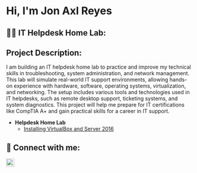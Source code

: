 <h1>Hi, I'm Jon Axl Reyes </h1>

<h2>👨‍💻 IT Helpdesk Home Lab:</h2>

<h2>Project Description:</h2>


I am building an IT helpdesk home lab to practice and improve my technical skills in troubleshooting, system administration, and network management. This lab will simulate real-world IT support environments, allowing hands-on experience with hardware, software, operating systems, virtualization, and networking. The setup includes various tools and technologies used in IT helpdesks, such as remote desktop support, ticketing systems, and system diagnostics. This project will help me prepare for IT certifications like CompTIA A+ and gain practical skills for a career in IT support.
<br />

- <b>Helpdesk Home Lab</b>
  - [Installing VirtualBox and Server 2016](https://github.com/jonaxlreyes/Virtualbox-Server2016)


<h2> 🤳 Connect with me:</h2>


[<img align="left" alt="JoshMadakor | LinkedIn" width="22px" src="https://cdn.jsdelivr.net/npm/simple-icons@v3/icons/linkedin.svg" />][linkedin]



[linkedin]: https://www.linkedin.com/in/jon-axl-reyes-482b42352/

<!--
**joshmadakor1/joshmadakor1** is a ✨ _special_ ✨ repository because its `README.md` (this file) appears on your GitHub profile.

Here are some ideas to get you started:

- 🔭 I’m currently working on ...
- 🌱 I’m currently learning ...
- 👯 I’m looking to collaborate on ...
- 🤔 I’m looking for help with ...
- 💬 Ask me about ...
- 📫 How to reach me: ...
- 😄 Pronouns: ...
- ⚡ Fun fact: ...
-->

